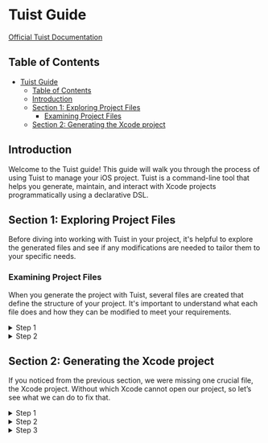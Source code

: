 # Tuist Guide

[Official Tuist Documentation](https://docs.tuist.io/documentation/tuist)

## Table of Contents
- [Tuist Guide](#tuist-guide)
  - [Table of Contents](#table-of-contents)
  - [Introduction](#introduction)
  - [Section 1: Exploring Project Files](#section-1-exploring-project-files)
    - [Examining Project Files](#examining-project-files)
  - [Section 2: Generating the Xcode project](#section-2-generating-the-xcode-project)

## Introduction

Welcome to the Tuist guide! This guide will walk you through the process of using Tuist to manage your iOS project. Tuist is a command-line tool that helps you generate, maintain, and interact with Xcode projects programmatically using a declarative DSL.

## Section 1: Exploring Project Files

Before diving into working with Tuist in your project, it's helpful to explore the generated files and see if any modifications are needed to tailor them to your specific needs.

### Examining Project Files

When you generate the project with Tuist, several files are created that define the structure of your project. It's important to understand what each file does and how they can be modified to meet your requirements.

<details>
  <summary>Step 1</summary>
  
  If you open the `Project.swift` file, you can see something like this. By default, Tuist provides you a template with which you can have a modular app.

  ℹ️ **Tip:**
  You can run `tuist edit` to generate a temporary Xcode project with all the project manifests and the project description helpers, so you will be able to edit the whole project configuration.

</details>
<details>
  <summary>Step 2</summary>
  
  If you are curious, you can explore the generated files. The `Project+Templates.swift` file looks very much like the options you usually see in an Xcodeproj file. Many of these properties might be familiar to you; feel free to change things, and if you would like to add something that’s missing, you can check the reference for ProjectDescription.

  ℹ️ **Tip:**
  You can build the manifest project before ending your edits, to make sure you have not done any mistakes in project setup. Once you are happy with the project settings, you can close this window and press ^+C to terminate the edit command.

</details>

## Section 2: Generating the Xcode project

If you noticed from the previous section, we were missing one crucial file, the Xcode project. Without which Xcode cannot open our project, so let’s see what we can do to fix that.

<details>
  <summary>Step 1</summary>
  
  Tuist comes with a command to generate projects and workspaces from your manifest files. We can run this command in terminal, and we’ll get our `MyApp.xcodeproj` and `MyApp.xcworkspace` files.

  ```console
  % tuist generate
  ```
</details>
<details>
  <summary>Step 2</summary>
Once the project files have been generated, Xcode would open automatically, and you should be able to run your project in the simulator successfully. You would get success messages like this in the console.

</details>
<details>
  <summary>Step 3</summary>
Last but not least, you might want to include a badge in your project’s README to indicate that the project is defined using Tuist.

</details>
